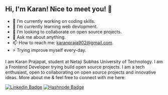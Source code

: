 ## Hi, I'm Karan! Nice to meet you! 👋
- 🔭 I’m currently working on coding skills.
- 🌱 I’m currently learning web devlopment.
- 👯 I’m looking to collaborate on open source projects.
- 💬 Ask me about anything.
- 📫 How to reach me: karanpraja902@gmail.com.
- ⚡ Trying improve myself every-day.

I am Karan Prajapat, student at Netaji Subhas University of Technology. I am a Frontend Developer trying build open source projects. I am a tech enthusiast, open to collaborating on open source projects and innovative ideas. More about me & feel free to connect with me here:

[![Linkedin Badge](https://img.shields.io/badge/-karanprajapat-blue?style=flat-square&logo=Linkedin&logoColor=white&link=https://www.linkedin.com/in/karan-prajapat-246371228/)](https://www.linkedin.com/in/karan-prajapat-246371228/)
[![Hashnode Badge](https://img.shields.io/badge/-@karanprajapat1219-1F51FF?style=flat-square&labelColor=1F51FF&logo=Hashnode&link=https://hashnode.com/@karanprajapat1219)](https://@karanprajapat1219.hashnode.dev/)




